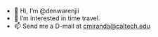 - 👋 Hi, I’m @denwarenjii
- 👀 I’m interested in time travel.
- 📫 Send me a D-mail at cmiranda@caltech.edu
<!---
denwarenjii/denwarenjii is a ✨ special ✨ repository because its `README.md` (this file) appears on your GitHub profile.
You can click the Preview link to take a look at your changes.
--->
